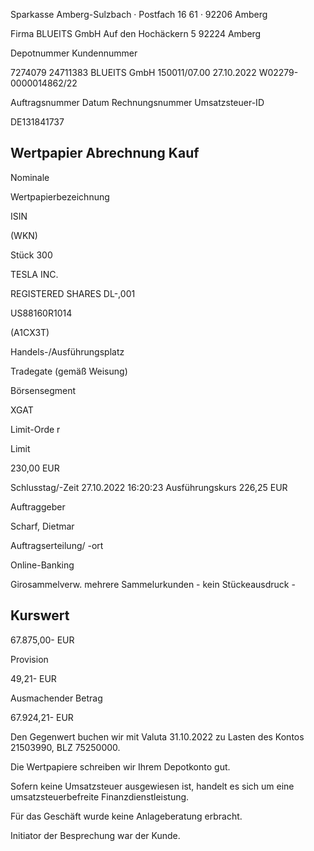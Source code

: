 <!-- image -->

Sparkasse Amberg-Sulzbach · Postfach 16 61 · 92206 Amberg

Firma BLUEITS GmbH Auf den Hochäckern 5 92224 Amberg

Depotnummer Kundennummer

7274079 24711383 BLUEITS GmbH 150011/07.00 27.10.2022 W02279-0000014862/22

Auftragsnummer Datum Rechnungsnummer Umsatzsteuer-ID

DE131841737

## Wertpapier Abrechnung Kauf

Nominale

Wertpapierbezeichnung

ISIN

(WKN)

Stück 300

TESLA INC.

REGISTERED SHARES DL-,001

US88160R1014

(A1CX3T)

Handels-/Ausführungsplatz

Tradegate (gemäß Weisung)

Börsensegment

XGAT

Limit-Orde r

Limit

230,00 EUR

Schlusstag/-Zeit 27.10.2022 16:20:23 Ausführungskurs 226,25 EUR

Auftraggeber

Scharf, Dietmar

Auftragserteilung/ -ort

Online-Banking

Girosammelverw. mehrere Sammelurkunden - kein Stückeausdruck -

## Kurswert

67.875,00- EUR

Provision

49,21- EUR

Ausmachender Betrag

67.924,21- EUR

Den Gegenwert buchen wir mit Valuta  31.10.2022 zu Lasten des Kontos  21503990, BLZ  75250000.

Die Wertpapiere schreiben wir Ihrem Depotkonto gut.

Sofern keine Umsatzsteuer ausgewiesen ist, handelt es sich um eine umsatzsteuerbefreite Finanzdienstleistung.

Für das Geschäft wurde keine Anlageberatung erbracht.

Initiator der Besprechung war der Kunde.